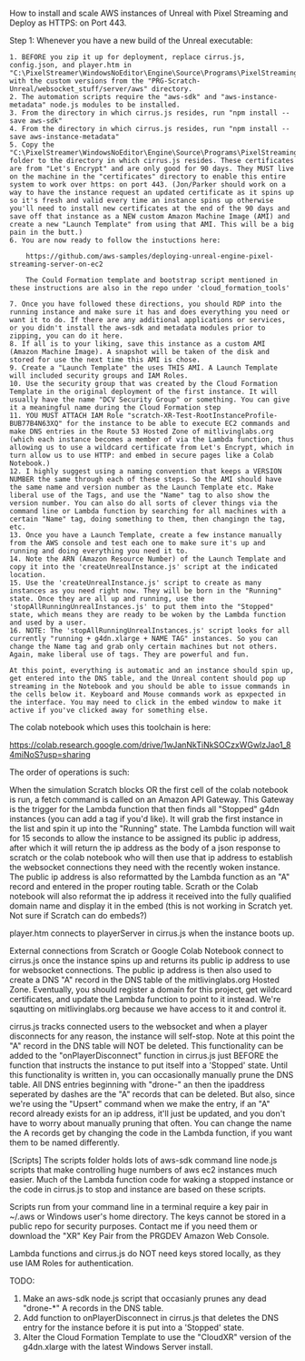 How to install and scale AWS instances of Unreal with Pixel Streaming and Deploy as HTTPS: on Port 443.

Step 1: Whenever you have a new build of the Unreal executable:

    1. BEFORE you zip it up for deployment, replace cirrus.js, config.json, and player.htm in "C:\PixelStreamer\WindowsNoEditor\Engine\Source\Programs\PixelStreaming\WebServers\SignallingWebServer" with the custom versions from the "PRG-Scratch-Unreal/websocket_stuff/server/aws" directory.
    2. The automation scripts require the "aws-sdk" and "aws-instance-metadata" node.js modules to be installed. 
    3. From the directory in which cirrus.js resides, run "npm install --save aws-sdk"
    4. From the directory in which cirrus.js resides, run "npm install --save aws-instance-metadata"
    5. Copy the "C:\PixelStreamer\WindowsNoEditor\Engine\Source\Programs\PixelStreaming\WebServers\SignallingWebServer\certificates" folder to the directory in which cirrus.js resides. These certificates are from "Let's Encrypt" and are only good for 90 days. They MUST live on the machine in the "certificates" directory to enable this entire system to work over https: on port 443. (Jon/Parker should work on a way to have the instance request an updated certificate as it spins up so it's fresh and valid every time an instance spins up otherwise you'll need to install new certificates at the end of the 90 days and save off that instance as a NEW custom Amazon Machine Image (AMI) and create a new "Launch Template" from using that AMI. This will be a big pain in the butt.)
    6. You are now ready to follow the instuctions here:
        
        https://github.com/aws-samples/deploying-unreal-engine-pixel-streaming-server-on-ec2

        The Could Formation template and bootstrap script mentioned in these instructions are also in the repo under 'cloud_formation_tools'

    7. Once you have followed these directions, you should RDP into the running instance and make sure it has and does everything you need or want it to do. If there are any additional applications or services, or you didn't install the aws-sdk and metadata modules prior to zipping, you can do it here.
    8. If all is to your liking, save this instance as a custom AMI (Amazon Machine Image). A snapshot will be taken of the disk and stored for use the next time this AMI is chose. 
    9. Create a "Launch Template" the uses THIS AMI. A Launch Template will included security groups and IAM Roles.
    10. Use the security group that was created by the Cloud Formation Template in the original deployment of the first instance. It will usually have the name "DCV Security Group" or something. You can give it a meaningful name during the Cloud Formation step 
    11. YOU MUST ATTACH IAM Role "scratch-XR-Test-RootInstanceProfile-BUB77B4N63XQ" for the instance to be able to execute EC2 commands and make DNS entries in the Route 53 Hosted Zone of mitlivinglabs.org (which each instance becomes a member of via the Lambda function, thus allowing us to use a wildcard certificate from Let's Encrypt, which in turn allow us to use HTTP: and embed in secure pages like a Colab Notebook.)
    12. I highly suggest using a naming convention that keeps a VERSION NUMBER the same through each of these steps. So the AMI should have the same name and version number as the Launch Template etc. Make liberal use of the Tags, and use the "Name" tag to also show the version number. You can also do all sorts of clever things via the command line or Lambda function by searching for all machines with a certain "Name" tag, doing something to them, then changingn the tag, etc. 
    13. Once you have a Launch Template, create a few instance manually from the AWS console and test each one to make sure it's up and running and doing everything you need it to.
    14. Note the ARN (Amazon Resource Number) of the Launch Template and copy it into the 'createUnrealInstance.js' script at the indicated location.
    15. Use the 'createUnrealInstance.js' script to create as many instances as you need right now. They will be born in the "Running" state. Once they are all up and running, use the 'stopAllRunningUnrealInstances.js' to put them into the "Stopped" state, which means they are ready to be woken by the Lambda function and used by a user. 
    16. NOTE: The 'stopAllRunningUnrealInstances.js' script looks for all currently "running + g4dn.xlarge + NAME TAG" instances. So you can change the Name tag and grab only certain machines but not others. Again, make liberal use of tags. They are powerful and fun.

    At this point, everything is automatic and an instance should spin up, get entered into the DNS table, and the Unreal content should pop up streaming in the Notebook and you should be able to issue commands in the cells below it. Keyboard and Mouse commands work as epxpected in the interface. You may need to click in the embed window to make it active if you've clicked away for something else.

The colab notebook which uses this toolchain is here:

https://colab.research.google.com/drive/1wJanNkTiNkSOCzxWGwlzJao1_84miNoS?usp=sharing

The order of operations is such:

When the simulation Scratch blocks OR the first cell of the colab notebook is run, a fetch command is called on an Amazon API Gateway. This Gateway is the trigger for the Lambda function that then finds all "Stopped" g4dn instances (you can add a tag if you'd like). It will grab the first instance in the list and spin it up into the "Running" state. The Lambda function will wait for 15 seconds to allow the instance to be assigned its public ip address, after which it will return the ip address as the body of a json response to scratch or the colab notebook who will then use that ip address to establish the websocket connections they need with the recently woken instance. The public ip address is also reformatted by the Lambda function as an "A" record and entered in the proper routing table. Scrath or the Colab notebook will also reformat the ip address it received into the fully qualified domain name and display it in the embed (this is not working in Scratch yet. Not sure if Scratch can do embeds?)

player.htm connects to playerServer in cirrus.js when the instance boots up. 

External connections from Scratch or Google Colab Notebook connect to cirrus.js once the instance spins up and returns its public ip address to use for websocket connections. The public ip address is then also used to create a DNS "A" record in the DNS table of the mitlivinglabs.org Hosted Zone. Eventually, you should register a domain for this project, get wildcard certificates, and update the Lambda function to point to it instead. We're sqautting on mitlivinglabs.org because we have access to it and control it.

cirrus.js tracks connected users to the websocket and when a player disconnects for any reason, the instance will self-stop. Note at this point the "A" record in the DNS table will NOT be deleted. This functionality can be added to the "onPlayerDisconnect" function in cirrus.js just BEFORE the function that instructs the instance to put itself into a 'Stopped' state. Until this functionality is written in, you can occasionally manually prune the DNS table. All DNS entries beginning with "drone-" an then the ipaddress seperated by dashes are the "A" records that can be deleted. But also, since we're using the "Upsert" command when we make the entry, if an "A" record already exists for an ip address, it'll just be updated, and you don't have to worry about manually pruning that often. You can change the name the A records get by changing the code in the Lambda function, if you want them to be named differently.


[Scripts]
The scripts folder holds lots of aws-sdk command line node.js scripts that make controlling huge numbers of aws ec2 instances much easier. Much of the Lambda function code for waking a stopped instance or the code in cirrus.js to stop and instance are based on these scripts.

Scripts run from your command line in a terminal require a key pair in ~/.aws or Windows user's home directory. The keys cannot be stored in a public repo for security purposes. Contact me if you need them or download the "XR" Key Pair from the PRGDEV Amazon Web Console.

Lambda functions and cirrus.js do NOT need keys stored locally, as they use IAM Roles for authentication.

TODO: 

1. Make an aws-sdk node.js script that occasianly prunes any dead "drone-*" A records in the DNS table.
2. Add function to onPlayerDisconnect in cirrus.js that deletes the DNS entry for the instance before it is put into a 'Stopped' state.
3. Alter the Cloud Formation Template to use the "CloudXR" version of the g4dn.xlarge with the latest Windows Server install.

